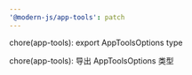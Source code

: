 ```yaml
---
'@modern-js/app-tools': patch
---
```


chore(app-tools): export AppToolsOptions type

chore(app-tools): 导出 AppToolsOptions 类型
